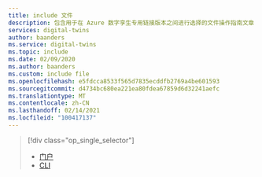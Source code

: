 ```yaml
---
title: include 文件
description: 包含用于在 Azure 数字孪生专用链接版本之间进行选择的文件操作指南文章
services: digital-twins
author: baanders
ms.service: digital-twins
ms.topic: include
ms.date: 02/09/2020
ms.author: baanders
ms.custom: include file
ms.openlocfilehash: e5fdcca8533f565d7835ecddfb2769a4be601593
ms.sourcegitcommit: d4734bc680ea221ea80fdea67859d6d32241aefc
ms.translationtype: MT
ms.contentlocale: zh-CN
ms.lasthandoff: 02/14/2021
ms.locfileid: "100417137"
---
```

> [!div class="op_single_selector"]
> * [门户](../articles/digital-twins/how-to-enable-private-link-portal.md)
> * [CLI](../articles/digital-twins/how-to-enable-private-link-cli.md)
